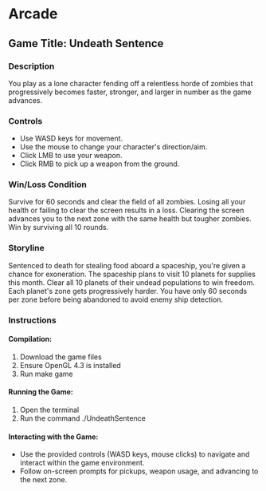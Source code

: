 # Arcade

## Game Title: Undeath Sentence

### Description
You play as a lone character fending off a relentless horde of zombies that progressively becomes faster, stronger, and larger in number as the game advances.

### Controls
- Use WASD keys for movement.
- Use the mouse to change your character's direction/aim.
- Click LMB to use your weapon.
- Click RMB to pick up a weapon from the ground.

### Win/Loss Condition
Survive for 60 seconds and clear the field of all zombies. Losing all your health or failing to clear the screen results in a loss. Clearing the screen advances you to the next zone with the same health but tougher zombies. Win by surviving all 10 rounds.

### Storyline
Sentenced to death for stealing food aboard a spaceship, you're given a chance for exoneration. The spaceship plans to visit 10 planets for supplies this month. Clear all 10 planets of their undead populations to win freedom. Each planet's zone gets progressively harder. You have only 60 seconds per zone before being abandoned to avoid enemy ship detection.

### Instructions
#### Compilation:
1. Download the game files
2. Ensure OpenGL 4.3 is installed
3. Run make game

#### Running the Game:
1. Open the terminal
2. Run the command ./UndeathSentence

#### Interacting with the Game:
- Use the provided controls (WASD keys, mouse clicks) to navigate and interact within the game environment.
- Follow on-screen prompts for pickups, weapon usage, and advancing to the next zone.


